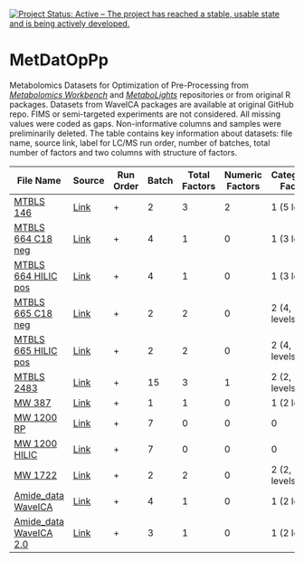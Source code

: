 <!-- badges: starts -->
[![Project Status: Active – The project has reached a stable, usable state and is being actively developed.](https://www.repostatus.org/badges/latest/active.svg)](https://www.repostatus.org/#active)
<!-- badges: end -->

# MetDatOpPp
Metabolomics Datasets for Optimization of Pre-Processing from [*Metabolomics Workbench*](https://www.metabolomicsworkbench.org/) and [*MetaboLights*](https://www.ebi.ac.uk/metabolights/index) repositories or from original R packages. Datasets from WaveICA packages are available at original GitHub repo. FIMS or semi-targeted experiments are not considered.
All missing values were coded as gaps. Non-informative columns and samples were preliminarily deleted. The table contains key information about datasets: file name, source link, label for LC/MS run order, number of batches, total number of factors and two columns with structure of factors.

File Name | Source | Run Order | Batch | Total Factors | Numeric Factors | Categorical Factors
--------- | ------ | --------- | ----- | ------------- | --------------- | -------------------
[MTBLS 146](https://github.com/plyush1993/MetDatOpPp/blob/main/MTBLS%20146.csv) | [Link](https://www.ebi.ac.uk/metabolights/MTBLS146/descriptors) | + | 2 | 3 | 2 | 1 (5 levels)
[MTBLS 664 C18 neg](https://github.com/plyush1993/MetDatOpPp/blob/main/MTBLS%20664%20C18%20neg.csv) | [Link](https://www.ebi.ac.uk/metabolights/MTBLS664/descriptors) | + | 4 | 1 | 0 | 1 (3 levels)
[MTBLS 664 HILIC pos](https://github.com/plyush1993/MetDatOpPp/blob/main/MTBLS%20664%20HILIC%20pos.csv) | [Link](https://www.ebi.ac.uk/metabolights/MTBLS664/descriptors) | + | 4 | 1 | 0 | 1 (3 levels)
[MTBLS 665 C18 neg](https://github.com/plyush1993/MetDatOpPp/blob/main/MTBLS%20665%20C18%20neg.csv) | [Link](https://www.ebi.ac.uk/metabolights/MTBLS665/descriptors) | + | 2 | 2 | 0 | 2 (4, 2 levels)
[MTBLS 665 HILIC pos](https://github.com/plyush1993/MetDatOpPp/blob/main/MTBLS%20665%20HILIC%20pos.csv) | [Link](https://www.ebi.ac.uk/metabolights/MTBLS665/descriptors) | + | 2 | 2 | 0 | 2 (4, 2 levels)
[MTBLS 2483](https://github.com/plyush1993/MetDatOpPp/blob/main/MTBLS%202483.csv) | [Link](https://www.ebi.ac.uk/metabolights/MTBLS2483/descriptors) | + | 15 | 3 | 1 | 2 (2, 2 levels)
[MW 387](https://github.com/plyush1993/MetDatOpPp/blob/main/MW%20387.csv) | [Link](https://www.metabolomicsworkbench.org/data/DRCCMetadata.php?Mode=Project&ProjectID=PR000303) | + | 1 | 1 | 0 | 1 (2 levels)
[MW 1200 RP](https://github.com/plyush1993/MetDatOpPp/blob/main/MW%201200%20RP.csv) | [Link](https://www.metabolomicsworkbench.org/data/DRCCMetadata.php?Mode=Project&ProjectID=PR000808) | + | 7 | 0 | 0 | 0
[MW 1200 HILIC](https://github.com/plyush1993/MetDatOpPp/blob/main/MW%201200%20HILIC.csv) | [Link](https://www.metabolomicsworkbench.org/data/DRCCMetadata.php?Mode=Project&ProjectID=PR000808) | + | 7 | 0 | 0 | 0
[MW 1722](https://github.com/plyush1993/MetDatOpPp/blob/main/MW%201722.csv) | [Link](https://www.metabolomicsworkbench.org/data/DRCCMetadata.php?Mode=Project&ProjectID=PR001104) | + | 2 | 2 | 0 | 2 (2, 2 levels)
[Amide_data WaveICA](https://github.com/dengkuistat/WaveICA/blob/master/data/Amide_data.rda) | [Link](https://www.sciencedirect.com/science/article/pii/S0003267019301849?via%3Dihub) | + | 4 | 1 | 0 | 1 (2 levels)
[Amide_data WaveICA 2.0](https://github.com/dengkuistat/WaveICA_2.0/blob/master/data/Amide_data.rda) | [Link](https://link.springer.com/article/10.1007%2Fs11306-021-01839-7) | + | 3 | 1 | 0 | 1 (2 levels)
